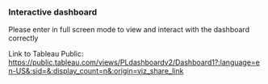 ### Interactive dashboard
Please enter in full screen mode to view and interact with the dashboard correctly

Link to Tableau Public: https://public.tableau.com/views/PLdashboardv2/Dashboard1?:language=en-US&:sid=&:display_count=n&:origin=viz_share_link
